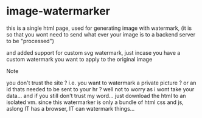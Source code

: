 # image-watermarker
this is a single html page, used for generating image with watermark, (it is so that you wont need to send what ever your image is to a backend server to be "processed")

and added support for custom svg watermark, just incase you have a custom watermark you want to apply to the original image 

> [!NOTE]
> you don't trust the site ? i.e. you want to watermark a private picture ? or an id thats needed to be sent to your hr ? well not to worry as i wont take your data... and if you still don't trust my word... just download the html to an isolated vm. since this watermarker is only a bundle of html css and js, aslong IT has a browser, IT can watermark things... 